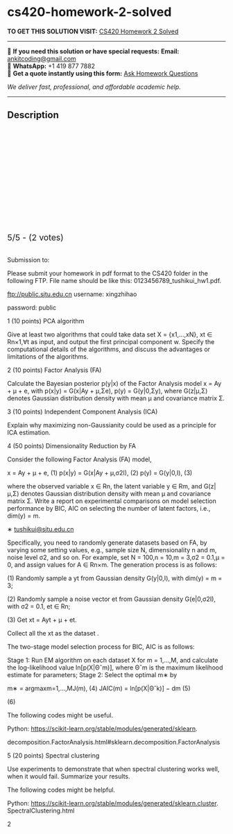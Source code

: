 # cs420-homework-2-solved
**TO GET THIS SOLUTION VISIT:** [CS420 Homework 2 Solved](https://www.ankitcodinghub.com/product/cs420-solved-4/)


---

📩 **If you need this solution or have special requests:** **Email:** ankitcoding@gmail.com  
📱 **WhatsApp:** +1 419 877 7882  
📄 **Get a quote instantly using this form:** [Ask Homework Questions](https://www.ankitcodinghub.com/services/ask-homework-questions/)

*We deliver fast, professional, and affordable academic help.*

---

<h2>Description</h2>



<div class="kk-star-ratings kksr-auto kksr-align-center kksr-valign-top" data-payload="{&quot;align&quot;:&quot;center&quot;,&quot;id&quot;:&quot;117914&quot;,&quot;slug&quot;:&quot;default&quot;,&quot;valign&quot;:&quot;top&quot;,&quot;ignore&quot;:&quot;&quot;,&quot;reference&quot;:&quot;auto&quot;,&quot;class&quot;:&quot;&quot;,&quot;count&quot;:&quot;2&quot;,&quot;legendonly&quot;:&quot;&quot;,&quot;readonly&quot;:&quot;&quot;,&quot;score&quot;:&quot;5&quot;,&quot;starsonly&quot;:&quot;&quot;,&quot;best&quot;:&quot;5&quot;,&quot;gap&quot;:&quot;4&quot;,&quot;greet&quot;:&quot;Rate this product&quot;,&quot;legend&quot;:&quot;5\/5 - (2 votes)&quot;,&quot;size&quot;:&quot;24&quot;,&quot;title&quot;:&quot;CS420 Homework 2 Solved&quot;,&quot;width&quot;:&quot;138&quot;,&quot;_legend&quot;:&quot;{score}\/{best} - ({count} {votes})&quot;,&quot;font_factor&quot;:&quot;1.25&quot;}">

<div class="kksr-stars">

<div class="kksr-stars-inactive">
            <div class="kksr-star" data-star="1" style="padding-right: 4px">


<div class="kksr-icon" style="width: 24px; height: 24px;"></div>
        </div>
            <div class="kksr-star" data-star="2" style="padding-right: 4px">


<div class="kksr-icon" style="width: 24px; height: 24px;"></div>
        </div>
            <div class="kksr-star" data-star="3" style="padding-right: 4px">


<div class="kksr-icon" style="width: 24px; height: 24px;"></div>
        </div>
            <div class="kksr-star" data-star="4" style="padding-right: 4px">


<div class="kksr-icon" style="width: 24px; height: 24px;"></div>
        </div>
            <div class="kksr-star" data-star="5" style="padding-right: 4px">


<div class="kksr-icon" style="width: 24px; height: 24px;"></div>
        </div>
    </div>

<div class="kksr-stars-active" style="width: 138px;">
            <div class="kksr-star" style="padding-right: 4px">


<div class="kksr-icon" style="width: 24px; height: 24px;"></div>
        </div>
            <div class="kksr-star" style="padding-right: 4px">


<div class="kksr-icon" style="width: 24px; height: 24px;"></div>
        </div>
            <div class="kksr-star" style="padding-right: 4px">


<div class="kksr-icon" style="width: 24px; height: 24px;"></div>
        </div>
            <div class="kksr-star" style="padding-right: 4px">


<div class="kksr-icon" style="width: 24px; height: 24px;"></div>
        </div>
            <div class="kksr-star" style="padding-right: 4px">


<div class="kksr-icon" style="width: 24px; height: 24px;"></div>
        </div>
    </div>
</div>


<div class="kksr-legend" style="font-size: 19.2px;">
            5/5 - (2 votes)    </div>
    </div>
&nbsp;

Submission to:

Please submit your homework in pdf format to the CS420 folder in the following FTP. File name should be like this: 0123456789_tushikui_hw1.pdf.

ftp://public.sjtu.edu.cn username: xingzhihao

password: public

1 (10 points) PCA algorithm

Give at least two algorithms that could take data set X = {x1,…,xN}, xt ∈ Rn×1,∀t as input, and output the first principal component w. Specify the computational details of the algorithms, and discuss the advantages or limitations of the algorithms.

2 (10 points) Factor Analysis (FA)

Calculate the Bayesian posterior p(y|x) of the Factor Analysis model x = Ay + µ + e, with p(x|y) = G(x|Ay + µ,Σe), p(y) = G(y|0,Σy), where G(z|µ,Σ) denotes Gaussian distribution density with mean µ and covariance matrix Σ.

3 (10 points) Independent Component Analysis (ICA)

Explain why maximizing non-Gaussianity could be used as a principle for ICA estimation.

4 (50 points) Dimensionality Reduction by FA

Consider the following Factor Analysis (FA) model,

x = Ay + µ + e, (1) p(x|y) = G(x|Ay + µ,σ2I), (2) p(y) = G(y|0,I), (3)

where the observed variable x ∈ Rn, the latent variable y ∈ Rm, and G(z|µ,Σ) denotes Gaussian distribution density with mean µ and covariance matrix Σ. Write a report on experimental comparisons on model selection performance by BIC, AIC on selecting the number of latent factors, i.e., dim(y) = m.

∗ tushikui@sjtu.edu.cn

Specifically, you need to randomly generate datasets based on FA, by varying some setting values, e.g., sample size N, dimensionality n and m, noise level σ2, and so on. For example, set N = 100,n = 10,m = 3,σ2 = 0.1,µ = 0, and assign values for A ∈ Rn×m. The generation process is as follows:

(1) Randomly sample a yt from Gaussian density G(y|0,I), with dim(y) = m = 3;

(2) Randomly sample a noise vector et from Gaussian density G(e|0,σ2I), with σ2 = 0.1, et ∈ Rn;

(3) Get xt = Ayt + µ + et.

Collect all the xt as the dataset .

The two-stage model selection process for BIC, AIC is as follows:

Stage 1: Run EM algorithm on each dataset X for m = 1,…,M, and calculate the log-likelihood value ln[p(X|Θˆm)], where Θˆm is the maximum likelihood estimate for parameters; Stage 2: Select the optimal m∗ by

m∗ = argmaxm=1,…,MJ(m), (4) JAIC(m) = ln[p(X|Θˆk)] − dm (5)

(6)

The following codes might be useful.

Python: https://scikit-learn.org/stable/modules/generated/sklearn.

decomposition.FactorAnalysis.html#sklearn.decomposition.FactorAnalysis

5 (20 points) Spectral clustering

Use experiments to demonstrate that when spectral clustering works well, when it would fail. Summarize your results.

The following codes might be helpful.

Python: https://scikit-learn.org/stable/modules/generated/sklearn.cluster. SpectralClustering.html

2
